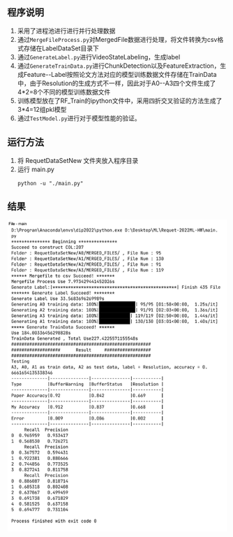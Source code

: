 ## 程序说明
1. 采用了进程池进行进行并行处理数据
2. 通过`MergeFileProcess.py`对MergedFile数据进行处理，将文件转换为csv格式存储在LabelDataSet目录下
3. 通过`GenerateLabel.py`进行VideoStateLabeling，生成label
4. 通过`GenerateTrainData.py`进行ChunkDetection以及FeatureExtraction，生成Feature--Label按照论文方法对应的模型训练数据文件存储在TrainData中，由于Resolution的生成方式不一样，因此对于A0--A3四个文件生成了4*2=8个不同的模型训练数据文件
5. 训练模型放在了RF_Train的ipython文件中，采用四折交叉验证的方法生成了3*4=12组pkl模型
6. 通过`TestModel.py`进行对于模型性能的验证。



## 运行方法
1. 将 RequetDataSetNew 文件夹放入程序目录
2. 运行 main.py
   ```
   python -u "./main.py"
   ```

## 结果
![这是图片](https://github.com/Cyberloafingg/Requet-2022ML-HW/blob/main/IMG/1.png "Magic Gardens")
